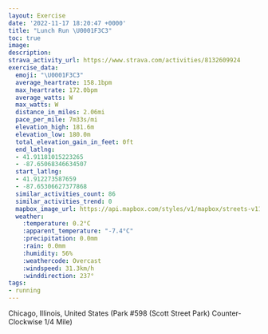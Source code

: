 ```yaml
---
layout: Exercise
date: '2022-11-17 18:20:47 +0000'
title: "Lunch Run \U0001F3C3"
toc: true
image:
description:
strava_activity_url: https://www.strava.com/activities/8132609924
exercise_data:
  emoji: "\U0001F3C3"
  average_heartrate: 158.1bpm
  max_heartrate: 172.0bpm
  average_watts: W
  max_watts: W
  distance_in_miles: 2.06mi
  pace_per_mile: 7m33s/mi
  elevation_high: 181.6m
  elevation_low: 180.0m
  total_elevation_gain_in_feet: 0ft
  end_latlng:
  - 41.91181015223265
  - -87.65068346634507
  start_latlng:
  - 41.912273587659
  - -87.65306627377868
  similar_activities_count: 86
  similar_activities_trend: 0
  mapbox_image_url: https://api.mapbox.com/styles/v1/mapbox/streets-v11/static/path-5+787af2-1.0(i%7Bx~Fjl~uO%40gACk%40%40MLWnBsCXi%40BME%7DD%3F_A%40SFAD%40FP%40S%40gBE_LBg%40GmA%40sAE%7DABeAFMl%40g%40HELCt%40%40FLBn%40%3F%60EBZLVPPNFP%3F~%40ETGPMJUDk%40CuCK_%40OSUIQAiAFUHMNM%5EBhA%3FdABh%40BLRXRLT%40x%40EXELIJSH%5D%40g%40CaCCMGUUWUEKAiAJODOLKTAL%40vCBf%40BJVXPHZ%40r%40EXIJILWDW%40WGoCCWGMKOQIMCqAHSFONIPCVBd%40%3FnBBZHTJNFDXHvAENMLSFUBe%40E%7BCM_%40OKGCeCESEYMkADQBODCLAJBn%40BzCHl%40%40f%40GxA%3FzCFzJ%3FbEOV),pin-s-s+e5b22e(-87.65142,41.91173),pin-s-f+89ae00(-87.64941000000003,41.910899999999955)/auto/800x800?access_token=pk.eyJ1Ijoiam9zaGJlY2ttYW4iLCJhIjoiY205eWR2aDd1MWZ6djJrbXc4a3M0bWZleiJ9.XiG9OWkNcZk2QzjJbxLB4A
  weather:
    :temperature: 0.2°C
    :apparent_temperature: "-7.4°C"
    :precipitation: 0.0mm
    :rain: 0.0mm
    :humidity: 56%
    :weathercode: Overcast
    :windspeed: 31.3km/h
    :winddirection: 237°
tags:
- running
---
```

Chicago, Illinois, United States (Park #598 (Scott Street Park) Counter-Clockwise 1/4 Mile)
